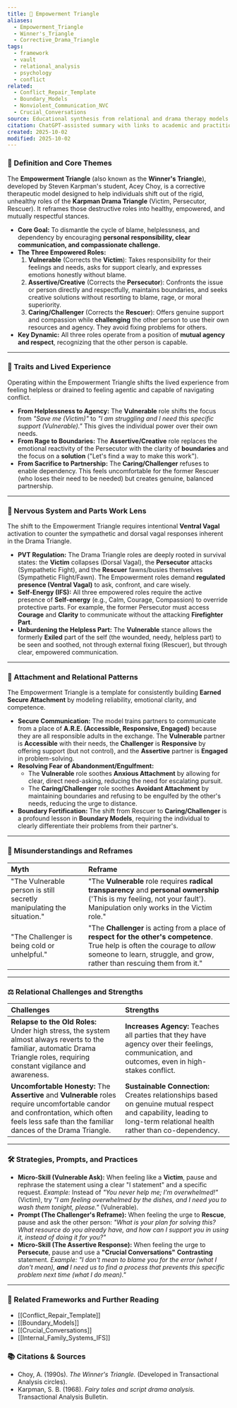 ```yaml
---
title: 💪 Empowerment Triangle
aliases:
  - Empowerment_Triangle
  - Winner's_Triangle
  - Corrective_Drama_Triangle
tags:
  - framework
  - vault
  - relational_analysis
  - psychology
  - conflict
related:
  - Conflict_Repair_Template
  - Boundary_Models
  - Nonviolent_Communication_NVC
  - Crucial_Conversations
source: Educational synthesis from relational and drama therapy models (Choy's Winner's Triangle)
citation: ChatGPT-assisted summary with links to academic and practitioner materials
created: 2025-10-02
modified: 2025-10-02
---
```


<!-- @format -->

### 🧩 Definition and Core Themes

The **Empowerment Triangle** (also known as the **Winner's Triangle**), developed by Steven Karpman's student, Acey Choy, is a corrective therapeutic model designed to help individuals shift out of the rigid, unhealthy roles of the **Karpman Drama Triangle** (Victim, Persecutor, Rescuer). It reframes those destructive roles into healthy, empowered, and mutually respectful stances.

- **Core Goal:** To dismantle the cycle of blame, helplessness, and dependency by encouraging **personal responsibility, clear communication, and compassionate challenge.**
- **The Three Empowered Roles:**
  1.  **Vulnerable** (Corrects the **Victim**): Takes responsibility for their feelings and needs, asks for support clearly, and expresses emotions honestly without blame.
  2.  **Assertive/Creative** (Corrects the **Persecutor**): Confronts the issue or person directly and respectfully, maintains boundaries, and seeks creative solutions without resorting to blame, rage, or moral superiority.
  3.  **Caring/Challenger** (Corrects the **Rescuer**): Offers genuine support and compassion while **challenging** the other person to use their own resources and agency. They avoid fixing problems for others.
- **Key Dynamic:** All three roles operate from a position of **mutual agency and respect**, recognizing that the other person is capable.

---

### 🌿 Traits and Lived Experience

Operating within the Empowerment Triangle shifts the lived experience from feeling helpless or drained to feeling agentic and capable of navigating conflict.

- **From Helplessness to Agency:** The **Vulnerable** role shifts the focus from _"Save me (Victim)"_ to _"I am struggling and I need this specific support (Vulnerable)."_ This gives the individual power over their own needs.
- **From Rage to Boundaries:** The **Assertive/Creative** role replaces the emotional reactivity of the Persecutor with the clarity of **boundaries** and the focus on a **solution** ("Let's find a way to make this work").
- **From Sacrifice to Partnership:** The **Caring/Challenger** refuses to enable dependency. This feels uncomfortable for the former Rescuer (who loses their need to be needed) but creates genuine, balanced partnership.

---

### 🧠 Nervous System and Parts Work Lens

The shift to the Empowerment Triangle requires intentional **Ventral Vagal** activation to counter the sympathetic and dorsal vagal responses inherent in the Drama Triangle.

- **PVT Regulation:** The Drama Triangle roles are deeply rooted in survival states: the **Victim** collapses (Dorsal Vagal), the **Persecutor** attacks (Sympathetic Fight), and the **Rescuer** fawns/busies themselves (Sympathetic Flight/Fawn). The Empowerment roles demand **regulated presence (Ventral Vagal)** to ask, confront, and care wisely.
- **Self-Energy (IFS):** All three empowered roles require the active presence of **Self-energy** (e.g., Calm, Courage, Compassion) to override protective parts. For example, the former Persecutor must access **Courage** and **Clarity** to communicate without the attacking **Firefighter Part**.
- **Unburdening the Helpless Part:** The **Vulnerable** stance allows the formerly **Exiled** part of the self (the wounded, needy, helpless part) to be seen and soothed, not through external fixing (Rescuer), but through clear, empowered communication.

---

### 💞 Attachment and Relational Patterns

The Empowerment Triangle is a template for consistently building **Earned Secure Attachment** by modeling reliability, emotional clarity, and competence.

- **Secure Communication:** The model trains partners to communicate from a place of **A.R.E. (Accessible, Responsive, Engaged)** because they are all responsible adults in the exchange. The **Vulnerable** partner is **Accessible** with their needs, the **Challenger** is **Responsive** by offering support (but not control), and the **Assertive** partner is **Engaged** in problem-solving.
- **Resolving Fear of Abandonment/Engulfment:**
  - The **Vulnerable** role soothes **Anxious Attachment** by allowing for clear, direct need-asking, reducing the need for escalating pursuit.
  - The **Caring/Challenger** role soothes **Avoidant Attachment** by maintaining boundaries and refusing to be engulfed by the other's needs, reducing the urge to distance.
- **Boundary Fortification:** The shift from Rescuer to **Caring/Challenger** is a profound lesson in **Boundary Models**, requiring the individual to clearly differentiate their problems from their partner's.

---

### 🔄 Misunderstandings and Reframes

| Myth                                                                  | Reframe                                                                                                                                                                                                   |
| :-------------------------------------------------------------------- | :-------------------------------------------------------------------------------------------------------------------------------------------------------------------------------------------------------- |
| "The Vulnerable person is still secretly manipulating the situation." | "The **Vulnerable** role requires **radical transparency** and **personal ownership** ('This is my feeling, not your fault'). Manipulation only works in the Victim role."                                |
| "The Challenger is being cold or unhelpful."                          | "The **Challenger** is acting from a place of **respect for the other's competence**. True help is often the courage to _allow_ someone to learn, struggle, and grow, rather than rescuing them from it." |

---

### ⚖️ Relational Challenges and Strengths

| Challenges                                                                                                                                                                                        | Strengths                                                                                                                                                           |
| :------------------------------------------------------------------------------------------------------------------------------------------------------------------------------------------------ | :------------------------------------------------------------------------------------------------------------------------------------------------------------------ |
| **Relapse to the Old Roles:** Under high stress, the system almost always reverts to the familiar, automatic Drama Triangle roles, requiring constant vigilance and awareness.                    | **Increases Agency:** Teaches all parties that they have agency over their feelings, communication, and outcomes, even in high-stakes conflict.                     |
| **Uncomfortable Honesty:** The **Assertive** and **Vulnerable** roles require uncomfortable candor and confrontation, which often feels less safe than the familiar dances of the Drama Triangle. | **Sustainable Connection:** Creates relationships based on genuine mutual respect and capability, leading to long-term relational health rather than co-dependency. |

---

### 🛠️ Strategies, Prompts, and Practices

- **Micro-Skill (Vulnerable Ask):** When feeling like a **Victim**, pause and rephrase the statement using a clear "I statement" and a specific request. _Example:_ Instead of _"You never help me; I'm overwhelmed!"_ (Victim), try _"I am feeling overwhelmed by the dishes, and I need you to wash them tonight, please."_ (Vulnerable).
- **Prompt (The Challenger's Reframe):** When feeling the urge to **Rescue**, pause and ask the other person: _"What is your plan for solving this? What resource do you already have, and how can I support you in using it, instead of doing it for you?"_
- **Micro-Skill (The Assertive Response):** When feeling the urge to **Persecute**, pause and use a **"Crucial Conversations"** **Contrasting** statement. _Example:_ _"I don't mean to blame you for the error (what I don't mean), **and** I need us to find a process that prevents this specific problem next time (what I do mean)."_

---

### 🔗 Related Frameworks and Further Reading

- [[Conflict_Repair_Template]]
- [[Boundary_Models]]
- [[Crucial_Conversations]]
- [[Internal_Family_Systems_IFS]]

### 📚 Citations & Sources

- Choy, A. (1990s). _The Winner's Triangle._ (Developed in Transactional Analysis circles).
- Karpman, S. B. (1968). _Fairy tales and script drama analysis._ Transactional Analysis Bulletin.
